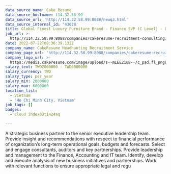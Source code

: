 ```yaml
---
data_source_name: Cake Resume
data_source_hostname: 114.32.58.99
data_source_url: 'http://114.32.58.99:8088/newq3.html'
data_source_internal_id: '43628'
title: Global Finest Luxury Furniture Brand - Finance SVP (C Level) - DL
job_url: >-
  http://114.32.58.99:8088/companies/cakeresume-recruitment-consulting/jobs/a985a3
date: 2022-07-22T08:36:39.132Z
company_name: CakeResume Headhunting Recruitment Service
company_page_url: 'http://114.32.58.99:8088/companies/cakeresume-recruitment-consulting'
company_logo_url: >-
  https://media.cakeresume.com/image/upload/s--mLEE21uB--/c_pad,fl_png8,h_200,w_200/v1620881212/vdbipassrdfr8omwzeq6.png
salary_text: TWD2000000 - TWD6000000
salary_currency: TWD
salary_type: per_year
salary_min: 2000000
salary_max: 6000000
location_list:
  - Vietnam
  - 'Ho Chi Minh City, Vietnam'
job_tags: []
badges:
  - Cloud index03t1424aq

---
```


A strategic business partner to the senior executive leadership team. Provide insight and recommendations with respect to financial performance of organization’s long-term operational goals, budgets and forecasts. Select and engage consultants, auditors and key partnerships. Provide leadership and management to the Finance, Accounting and IT team. Identify, develop and execute analysis of new business initiatives and partnerships. Work with relevant functions to ensure appropriate legal and regu
